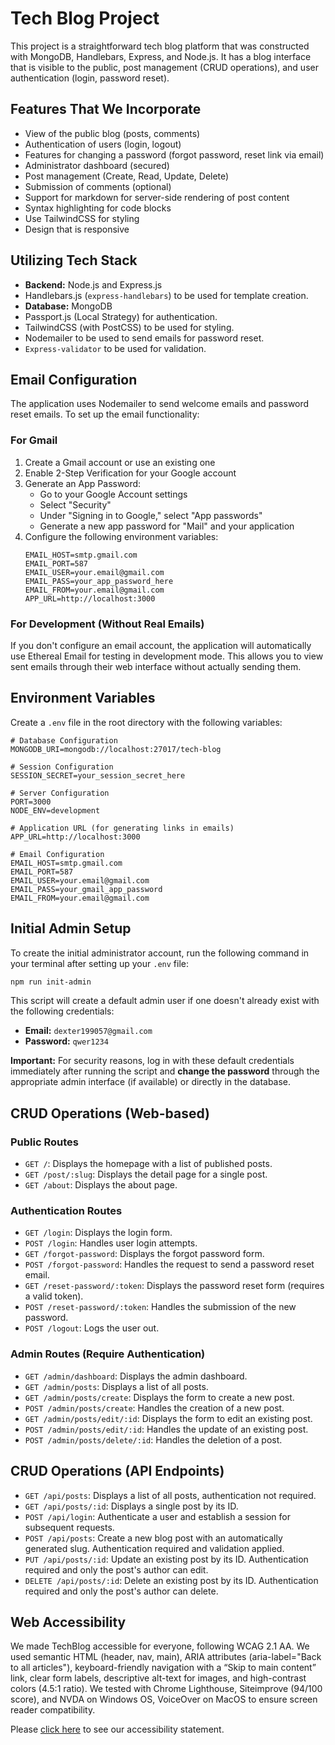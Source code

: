 # Tech Blog Project
This project is a straightforward tech blog platform that was constructed with MongoDB, Handlebars, Express, and Node.js.  It has a blog interface that is visible to the public, post management (CRUD operations), and user authentication (login, password reset).

## Features That We Incorporate

*   View of the public blog (posts, comments)
*   Authentication of users (login, logout)
*   Features for changing a password (forgot password, reset link via email)
*   Administrator dashboard (secured)
*   Post management (Create, Read, Update, Delete)
*   Submission of comments (optional)
*   Support for markdown for server-side rendering of post content
*   Syntax highlighting for code blocks
*   Use TailwindCSS for styling
*   Design that is responsive

## Utilizing Tech Stack

*   **Backend:** Node.js and Express.js
*   Handlebars.js (`express-handlebars`) to be used for template creation.
*   **Database:** MongoDB
*   Passport.js (Local Strategy) for authentication.
*   TailwindCSS (with PostCSS) to be used for styling.
*   Nodemailer to be used to send emails for password reset.
*   `Express-validator` to be used for validation.

## Email Configuration

The application uses Nodemailer to send welcome emails and password reset emails. To set up the email functionality:

### For Gmail

1. Create a Gmail account or use an existing one
2. Enable 2-Step Verification for your Google account
3. Generate an App Password:
   - Go to your Google Account settings
   - Select "Security"
   - Under "Signing in to Google," select "App passwords"
   - Generate a new app password for "Mail" and your application
4. Configure the following environment variables:
   ```
   EMAIL_HOST=smtp.gmail.com
   EMAIL_PORT=587
   EMAIL_USER=your.email@gmail.com
   EMAIL_PASS=your_app_password_here
   EMAIL_FROM=your.email@gmail.com
   APP_URL=http://localhost:3000
   ```

### For Development (Without Real Emails)

If you don't configure an email account, the application will automatically use Ethereal Email for testing in development mode. This allows you to view sent emails through their web interface without actually sending them.

## Environment Variables

Create a `.env` file in the root directory with the following variables:

```
# Database Configuration
MONGODB_URI=mongodb://localhost:27017/tech-blog

# Session Configuration
SESSION_SECRET=your_session_secret_here

# Server Configuration
PORT=3000
NODE_ENV=development

# Application URL (for generating links in emails)
APP_URL=http://localhost:3000

# Email Configuration
EMAIL_HOST=smtp.gmail.com
EMAIL_PORT=587
EMAIL_USER=your.email@gmail.com
EMAIL_PASS=your_gmail_app_password
EMAIL_FROM=your.email@gmail.com
```

## Initial Admin Setup

To create the initial administrator account, run the following command in your terminal after setting up your `.env` file:

```bash
npm run init-admin
```

This script will create a default admin user if one doesn't already exist with the following credentials:

*   **Email:** `dexter199057@gmail.com`
*   **Password:** `qwer1234`

**Important:** For security reasons, log in with these default credentials immediately after running the script and **change the password** through the appropriate admin interface (if available) or directly in the database.

## CRUD Operations (Web-based)

### Public Routes

*   `GET /`: Displays the homepage with a list of published posts.
*   `GET /post/:slug`: Displays the detail page for a single post.
*   `GET /about`: Displays the about page.

### Authentication Routes

*   `GET /login`: Displays the login form.
*   `POST /login`: Handles user login attempts.
*   `GET /forgot-password`: Displays the forgot password form.
*   `POST /forgot-password`: Handles the request to send a password reset email.
*   `GET /reset-password/:token`: Displays the password reset form (requires a valid token).
*   `POST /reset-password/:token`: Handles the submission of the new password.
*   `POST /logout`: Logs the user out.

### Admin Routes (Require Authentication)

*   `GET /admin/dashboard`: Displays the admin dashboard.
*   `GET /admin/posts`: Displays a list of all posts.
*   `GET /admin/posts/create`: Displays the form to create a new post.
*   `POST /admin/posts/create`: Handles the creation of a new post.
*   `GET /admin/posts/edit/:id`: Displays the form to edit an existing post.
*   `POST /admin/posts/edit/:id`: Handles the update of an existing post.
*   `POST /admin/posts/delete/:id`: Handles the deletion of a post.

## CRUD Operations (API Endpoints)
*   `GET /api/posts`: Displays a list of all posts, authentication not required.
*   `GET /api/posts/:id`: Displays a single post by its ID.
*   `POST /api/login`: Authenticate a user and establish a session for subsequent requests.
*   `POST /api/posts`: Create a new blog post with an automatically generated slug. Authentication required and validation applied.
*   `PUT /api/posts/:id`: Update an existing post by its ID. Authentication required and only the post's author can edit.
*   `DELETE /api/posts/:id`: Delete an existing post by its ID. Authentication required and only the post's author can delete.

## Web Accessibility
We made TechBlog accessible for everyone, following WCAG 2.1 AA. We used semantic HTML (header, nav, main), ARIA attributes (aria-label="Back to all articles"), keyboard-friendly navigation with a “Skip to main content” link, clear form labels, descriptive alt-text for images, and high-contrast colors (4.5:1 ratio). We tested with Chrome Lighthouse, Siteimprove (94/100 score), and NVDA on Windows OS, VoiceOver on MacOS to ensure screen reader compatibility.

Please [click here](https://techblog-h5axgbbyavc3haat.northeurope-01.azurewebsites.net/accessibility-statement_2025-05-08.html) to see our accessibility statement.
